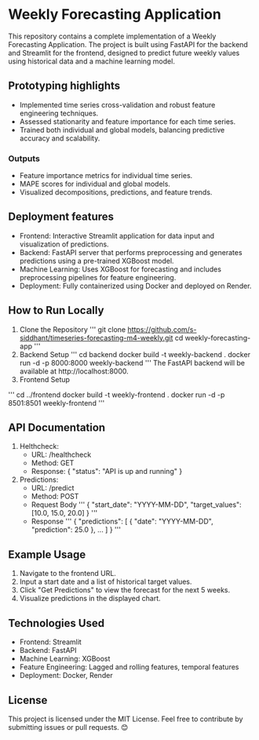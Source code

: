 # Weekly Forecasting Application
This repository contains a complete implementation of a Weekly Forecasting Application. The project is built using FastAPI for the backend and Streamlit for the frontend, designed to predict future weekly values using historical data and a machine learning model.

## Prototyping highlights
- Implemented time series cross-validation and robust feature engineering techniques.
- Assessed stationarity and feature importance for each time series.
- Trained both individual and global models, balancing predictive accuracy and scalability.
### Outputs
- Feature importance metrics for individual time series.
- MAPE scores for individual and global models.
- Visualized decompositions, predictions, and feature trends.

## Deployment features
- Frontend: Interactive Streamlit application for data input and visualization of predictions.
- Backend: FastAPI server that performs preprocessing and generates predictions using a pre-trained XGBoost model.
- Machine Learning: Uses XGBoost for forecasting and includes preprocessing pipelines for feature engineering.
- Deployment: Fully containerized using Docker and deployed on Render.

## How to Run Locally
1. Clone the Repository
'''
git clone https://github.com/s-siddhant/timeseries-forecasting-m4-weekly.git
cd weekly-forecasting-app
'''
2. Backend Setup
'''
cd backend
docker build -t weekly-backend .
docker run -d -p 8000:8000 weekly-backend
'''
  The FastAPI backend will be available at http://localhost:8000.
3. Frontend Setup

'''
cd ../frontend
docker build -t weekly-frontend .
docker run -d -p 8501:8501 weekly-frontend
'''

## API Documentation
1. Helthcheck:
   - URL: /healthcheck
   - Method: GET
   - Response: { "status": "API is up and running" }
2. Predictions:
   - URL: /predict
   - Method: POST
   - Request Body
     '''
     {
     "start_date": "YYYY-MM-DD",
     "target_values": [10.0, 15.0, 20.0]
     }
     '''
   - Response
     '''
     {
       "predictions": [
       { "date": "YYYY-MM-DD", "prediction": 25.0 },
       ...
       ]
     }
     '''

## Example Usage
1. Navigate to the frontend URL.
2. Input a start date and a list of historical target values.
3. Click "Get Predictions" to view the forecast for the next 5 weeks.
4. Visualize predictions in the displayed chart.

## Technologies Used
- Frontend: Streamlit
- Backend: FastAPI
- Machine Learning: XGBoost
- Feature Engineering: Lagged and rolling features, temporal features
- Deployment: Docker, Render

## License
This project is licensed under the MIT License.
Feel free to contribute by submitting issues or pull requests. 😊

